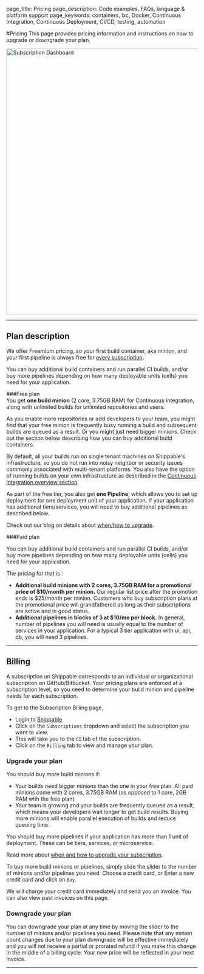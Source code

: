 page_title: Pricing
page_description: Code examples, FAQs, language & platform support
page_keywords: containers, lxc, Docker, Continuous Integration, Continuous Deployment, CI/CD, testing, automation


#Pricing
This page provides pricing information and instructions on how to upgrade or downgrade your plan.

<img src="../images/shippable_pricing.png" alt="Subscription Dashboard" style="width:700px;"/>

---

## Plan description
We offer Freemium pricing, so your first build container, aka minion, and your first pipeline is always free for [every subscription](gs_concepts.md#subscription).

You can buy additional build containers and run parallel CI builds, and/or buy more pipelines depending on how many deployable units (cells) you need for your application.

###Free plan  
You get **one build minion** (2 core, 3.75GB RAM) for Continuous Integration, along with unlimited builds for unlimited repositories and users.

As you enable more repositories or add developers to your team, you might find that your free minion is frequently busy running a build and subsequent builds are queued as a result. Or you might just need bigger minions. Check out the section below describing how you can buy additional build containers.

By default, all your builds run on single tenant machines on Shippable's infrastructure, so you do not run into noisy neighbor or security issues commonly associated with multi-tenant platforms. You also have the option of running builds on your own infrastructure as described in the [Continuous Integration overview section](ci_overview.md).

As part of the free tier, you also get **one Pipeline**, which allows you to set up deployment for one deployment unit of your application. If your application has additional tiers/services, you will need to buy additional pipelines as described below.

Check out our blog on details about [when/how to upgrade](http://blog.shippable.com/how-to-upgrade-your-ci-cd-subscription).

###Paid plan

You can buy additional build containers and run parallel CI builds, and/or buy more pipelines depending on how many deployable units (cells) you need for your application.

The pricing for that is :

- **Additional build minions with 2 cores, 3.75GB RAM for a promotional price of $10/month per minion.** Our regular list price after the promotion ends is $25/month per minion. Customers who buy subscription plans at the promotional price will grandfathered as long as their subscriptions are active and in good status.
- **Additional pipelines in blocks of 3 at $10/mo per block.** In general, number of pipelines you will need is usually equal to the number of services in your application. For a typical 3 tier application with ui, api, db, you will need 3 pipelines.

---

## Billing
A subscription on Shippable corresponds to an individual or organizational subscription on GitHub/Bitbucket. Your pricing plans are enforced at a subscription level, so you need to determine your build minion and pipeline needs for each subscription.

To get to the Subscription Billing page,

- Login to [Shippable](https://app.shippable.com)
- Click on the `Subscriptions` dropdown and select the subscription you want to view.
- This will take you to the `CI` tab of the subscription.
- Click on the `Billing` tab to view and manage your plan.

### Upgrade your plan
You should buy more build minions if:

 * Your builds need bigger minions than the one in your free plan. All paid minions come with 2 cores, 3.75GB RAM (as opposed to 1 core, 2GB RAM with the free plan)
 * Your team is growing and your builds are frequently queued as a result, which means your developers wait longer to get build results. Buying more minions will enable parallel execution of builds and reduce queuing time.  

You should buy more pipelines if your application has more than 1 unit of deployment. These can be tiers, services, or microservice.

Read more about [when and how to upgrade your subscription](http://blog.shippable.com/how-to-upgrade-your-ci-cd-subscription). 

To buy more build minions or pipelines, simply slide the slider to the number of minions and/or pipelines you need. Choose a credit card, or Enter a new credit card and click on `Buy`.

We will charge your credit card immediately and send you an invoice. You can also view past invoices on this page.

### Downgrade your plan
You can downgrade your plan at any time by moving the slider to the number of minions and/or pipelines you need. Please note that any minion count changes due to your plan downgrade will be effective immediately and you will not receive a partial or prorated refund if you make this change in the middle of a billing cycle. Your new price will be reflected in your next invoice.

---
